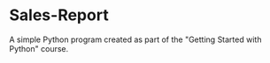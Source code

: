 # Sales-Report
A simple Python program created as part of the "Getting Started with Python" course. 
